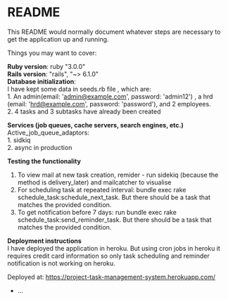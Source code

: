 # README

This README would normally document whatever steps are necessary to get the
application up and running.

Things you may want to cover:

**Ruby version**:
  ruby "3.0.0" <br/>
**Rails version**:
  "rails", "~> 6.1.0"<br/>
**Database initialization**: <br/>
  I have kept some data in seeds.rb file , which are:<br/>
    1. An admin(email: 'admin@example.com', password: 'admin12') , a hrd (email: 'hrd@example.com', password: 'password'),
    and 2 employees.<br/>
    2. 4 tasks and 3 subtasks have already been created

**Services (job queues, cache servers, search engines, etc.)**</br>
  Active_job_queue_adaptors:</br>
    1. sidkiq <br/>
    2. async in production
  
  
**Testing the functionality**<br/>
  1. To view mail at new task creation, remider - run sidekiq (because the method is delivery_later) and mailcatcher to visualise<br/>
  2. For scheduling task at repeated interval: bundle exec rake schedule_task:schedule_next_task. But there should be a task that matches the provided          condition.</br>
  3. To get notification before 7 days: run bundle exec rake schedule_task:send_reminder_task. But there should be a task that matches the provided              condition.

**Deployment instructions**<br/>
I have deployed the application in heroku. But using cron jobs in heroku it requires credit card information so only task scheduling and reminder notification is not working on heroku.<br/>

Deployed at: https://project-task-management-system.herokuapp.com/
* ...
